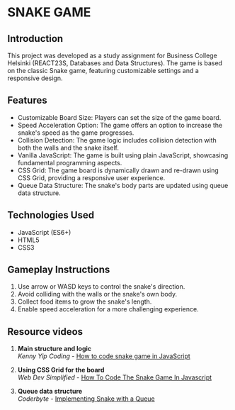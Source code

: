 # SNAKE GAME

## Introduction

This project was developed as a study assignment for Business College Helsinki (REACT23S, Databases and Data Structures). The game is based on the classic Snake game, featuring customizable settings and a responsive design.

## Features

- Customizable Board Size: Players can set the size of the game board.
- Speed Acceleration Option: The game offers an option to increase the snake's speed as the game progresses.
- Collision Detection: The game logic includes collision detection with both the walls and the snake itself.
- Vanilla JavaScript: The game is built using plain JavaScript, showcasing fundamental programming aspects.
- CSS Grid: The game board is dynamically drawn and re-drawn using CSS Grid, providing a responsive user experience.
- Queue Data Structure: The snake's body parts are updated using queue data structure.

## Technologies Used

- JavaScript (ES6+)
- HTML5
- CSS3

## Gameplay Instructions

1. Use arrow or WASD keys to control the snake's direction.
2. Avoid colliding with the walls or the snake's own body.
3. Collect food items to grow the snake's length.
4. Enable speed acceleration for a more challenging experience.

## Resource videos

1. **Main structure and logic**  
   _Kenny Yip Coding_ - [How to code snake game in JavaScript](https://youtu.be/baBq5GAL0_U?si=TFWV64Mrb3kMazZL)

1. **Using CSS Grid for the board**  
   _Web Dev Simplified_ - [How To Code The Snake Game In Javascript](https://youtu.be/QTcIXok9wNY?si=WWBArPrfr26oFt8Q)

1. **Queue data structure**  
   _Coderbyte_ - [Implementing Snake with a Queue](https://youtu.be/gyN-EmV4zgQ?si=5R7Ut_LRWjQ-0cDA)
